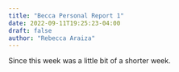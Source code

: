 ```yaml
---
title: "Becca Personal Report 1"
date: 2022-09-11T19:25:23-04:00
draft: false
author: "Rebecca Araiza"
---
```

Since this week was a little bit of a shorter week. 
